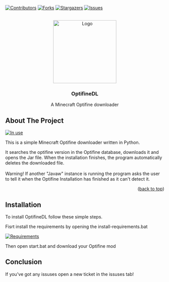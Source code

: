 <a name="readme-top"></a>

<!-- PROJECT SHIELDS -->

[![Contributors][contributors-shield]][contributors-url]
[![Forks][forks-shield]][forks-url]
[![Stargazers][stars-shield]][stars-url]
[![Issues][issues-shield]][issues-url]



<!-- PROJECT LOGO -->
<br />
<div align="center">
  <a href="https://github.com/GMRobo/OptifineDL/">
    <img src="https://i.imgur.com/ISS2tcM.png" alt="Logo" width="200" height="200">
  </a>

<h3 align="center">OptifineDL</h3>

  <p align="center">
    A Minecraft Optifine downloader
    <br />
    
  </p>
</div>


<!-- ABOUT THE PROJECT -->
## About The Project

[![In use][product-screenshot]](https://i.imgur.com/rPwWizE.png)

This is a simple Minecraft Optifine downloader written in Python.

It searches the optifine version in the Optifine database, downloads it and opens the Jar file. When the installation finishes, the program automatically deletes the downloaded file.  
<br />
Warning! If another "Javaw" instance is running the program asks the user to tell it when the Optifine Installation has finished as it can't detect it.

<p align="right">(<a href="#readme-top">back to top</a>)</p>


<!-- Installation -->
## Installation

To install OptifineDL follow these simple steps.

Fisrt install the requirements by opening the install-requirements.bat

[![Requirements][product-screenshot2]](https://i.imgur.com/rPwWizE.png)

Then open start.bat and download your Optifine mod

<!-- Conclusion -->
## Conclusion

If you've got any issuses open a new ticket in the issuses tab!




<!-- MARKDOWN LINKS & IMAGES -->
<!-- https://www.markdownguide.org/basic-syntax/#reference-style-links -->
[contributors-shield]: https://img.shields.io/github/contributors/github_username/repo_name.svg?style=for-the-badge
[contributors-url]: https://github.com/GMRobo/OptifineDL/graphs/contributors
[forks-shield]: https://img.shields.io/github/forks/GMRobo/OptifineDL.svg?style=for-the-badge
[forks-url]: https://github.com/GMRobo/OptifineDL/network/members
[stars-shield]: https://img.shields.io/github/stars/GMRobo/OptifineDL.svg?style=for-the-badge
[stars-url]: https://github.com/GMRobo/OptifineDL/stargazers
[issues-shield]: https://img.shields.io/github/issues/GMRobo/OptifineDL.svg?style=for-the-badge
[issues-url]: https://github.com/GMRobo/OptifineDL/issues
[license-shield]: https://img.shields.io/github/license/GMRobo/OptifineDL.svg?style=for-the-badge
[license-url]: https://github.com/GMRobo/OptifineDL/blob/master/LICENSE.txt
[linkedin-shield]: https://img.shields.io/badge/-LinkedIn-black.svg?style=for-the-badge&logo=linkedin&colorB=555
[linkedin-url]: https://linkedin.com/in/linkedin_username
[product-screenshot]: https://i.imgur.com/rPwWizE.png
[product-screenshot2]: https://i.imgur.com/pXyOyuI.png

